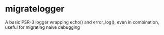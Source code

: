 # migratelogger
A basic PSR-3 logger wrapping echo() and error_log(), even in combination, useful for migrating naive debugging
